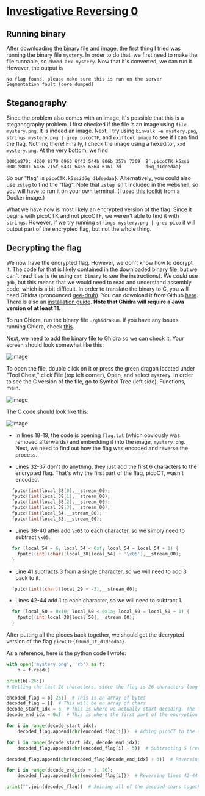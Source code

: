 # [Investigative Reversing 0](https://play.picoctf.org/practice/challenge/70?page=1&search=inv)

## Running binary
After downloading the [binary file](https://jupiter.challenges.picoctf.org/static/70fd416f817ab1e59beaf19dc2b586cd/mystery) and [image](https://jupiter.challenges.picoctf.org/static/70fd416f817ab1e59beaf19dc2b586cd/mystery.png), the first thing I tried was running the binary file `mystery`. In order to do that, we first need to make the file runnable, so `chmod a+x mystery`. Now that it's converted, we can run it. However, the output is

```
No flag found, please make sure this is run on the server
Segmentation fault (core dumped)
```
## Steganography
Since the problem also comes with an image, it's possible that this is a steganography problem. I first checked if the file is an image using `file mystery.png`. It is indeed an image. Next, I try using `binwalk -e mystery.png`, `strings mystery.png | grep picoCTF`, and `exiftool image` to see if I can find the flag. Nothing there! Finally, I check the image using a hexeditor, `xxd mystery.png`. At the very bottom, we find

```
0001e870: 4260 8270 6963 6f43 544b 806b 357a 7369  B`.picoCTK.k5zsi
0001e880: 6436 715f 6431 6465 6564 6161 7d         d6q_d1deedaa}
```

So our "flag" is `picoCTK.k5zsid6q_d1deedaa}`.
Alternatively, you could also use `zsteg` to find the "flag". Note that `zsteg` isn't included in the webshell, so you will have to run it on your own terminal. (I used [this toolkit](https://github.com/DominicBreuker/stego-toolkit) from a Docker image.)

What we have now is most likely an encrypted version of the flag. Since it begins with picoCTK and not picoCTF, we weren't able to find it with `strings`. However, if we try running `strings mystery.png | grep pico` it will output part of the encrypted flag, but not the whole thing.
## Decrypting the flag
We now have the encrypted flag. However, we don't know how to decrypt it. The code for that is likely contained in the downloaded binary file, but we can't read it as is (ie using `cat binary` to see the instructions). We _could_ use `gdb`, but this means that we would need to read and understand assembly code, which is a bit difficult. In order to translate the binary to C, you will need Ghidra (pronounced [gee-druh](https://github.com/NationalSecurityAgency/ghidra/issues/61)). You can download it from Github [here](https://github.com/NationalSecurityAgency/ghidra/releases). There is also an [installation guide](https://ghidra-sre.org/InstallationGuide.html#Install). **Note that Ghidra will require a Java version of at least 11.**

To run Ghidra, run the binary file `./ghidraRun`. If you have any issues running Ghidra, check [this](https://github.com/NationalSecurityAgency/ghidra/issues/3477).

Next, we need to add the binary file to Ghidra so we can check it. Your screen should look somewhat like this:

![image](https://github.com/tiffanygan/picoCTFWriteup/assets/29723267/6b382c45-35c4-4133-8588-f7c03158d32f)

To open the file, double click on it or press the green dragon located under "Tool Chest," click File (top left corner), Open, and select `mystery`. In order to see the C version of the file, go to Symbol Tree (left side), Functions, main.

![image](https://github.com/tiffanygan/picoCTFWriteup/assets/29723267/35d7514a-702d-457c-8a66-805074812294)

The C code should look like this:

![image](https://github.com/tiffanygan/picoCTFWriteup/assets/29723267/626caaa9-9243-4627-8108-d20677d91c45)

* In lines 18-19, the code is opening `flag.txt` (which obviously was removed afterwards) and embedding it into the image, `mystery.png`. Next, we need to find out how the flag was encoded and reverse the process.

* Lines 32-37 don't do anything, they just add the first 6 characters to the encrypted flag. That's why the first part of the flag, picoCT, wasn't encoded.

```C
  fputc((int)local_38[0],__stream_00);
  fputc((int)local_38[1],__stream_00);
  fputc((int)local_38[2],__stream_00);
  fputc((int)local_38[3],__stream_00);
  fputc((int)local_34,__stream_00);
  fputc((int)local_33,__stream_00);
```

* Lines 38-40 after add `\x05` to each character, so we simply need to subtract `\x05`.

```C
  for (local_54 = 6; local_54 < 0xf; local_54 = local_54 + 1) {
    fputc((int)(char)(local_38[local_54] + '\x05'),__stream_00);
  }
```

* Line 41 subtracts 3 from a single character, so we will need to add 3 back to it.

```C
  fputc((int)(char)(local_29 + -3),__stream_00);
```

* Lines 42-44 add 1 to each character, so we will need to subtract 1.

```C
  for (local_50 = 0x10; local_50 < 0x1a; local_50 = local_50 + 1) {
    fputc((int)local_38[local_50],__stream_00);
  }
```

After putting all the pieces back together, we should get the decrypted version of the flag `picoCTF{f0und_1t_d1deedaa}`.

As a reference, here is the python code I wrote:

```python
with open('mystery.png', 'rb') as f:
    b = f.read()

print(b[-26:])
# Getting the last 26 characters, since the flag is 26 characters long and located at the end

encoded_flag = b[-26:]  # This is an array of bytes
decoded_flag = []  # This will be an array of chars
decode_start_idx = 6  # This is where we actually start decoding. The first part (picoCT) is ok already
decode_end_idx = 0xf  # This is where the first part of the encryption ends (line 40)

for i in range(decode_start_idx):
    decoded_flag.append(chr(encoded_flag[i]))  # Adding picoCT to the decoded flag

for i in range(decode_start_idx, decode_end_idx):
    decoded_flag.append(chr(encoded_flag[i] - 5))  # Subtracting 5 (reversing lines 38-40)

decoded_flag.append(chr(encoded_flag[decode_end_idx] + 3))  # Reversing line 41

for i in range(decode_end_idx + 1, 26):
    decoded_flag.append(chr(encoded_flag[i]))  # Reversing lines 42-44

print("".join(decoded_flag))  # Joining all of the decoded chars together to form the flag
```

